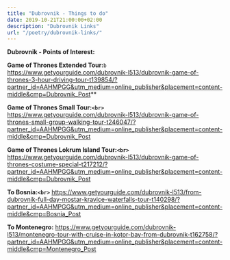 ```yaml
---
title: "Dubrovnik - Things to do"
date: 2019-10-21T21:00:00+02:00
description: "Dubrovnik Links"
url: "/poetry/dubrovnik-links/"
---
```


**Dubrovnik - Points of Interest:**

**Game of Thrones Extended Tour:**`b`
https://www.getyourguide.com/dubrovnik-l513/dubrovnik-game-of-thrones-3-hour-driving-tour-t139854/?partner_id=AAHMPGG&utm_medium=online_publisher&placement=content-middle&cmp=Dubrovnik_Post**

**Game of Thrones Small Tour:`<br>`**
https://www.getyourguide.com/dubrovnik-l513/dubrovnik-game-of-thrones-small-group-walking-tour-t246047/?partner_id=AAHMPGG&utm_medium=online_publisher&placement=content-middle&cmp=Dubrovnik_Post

**Game of Thrones Lokrum Island Tour:`<br>`**
https://www.getyourguide.com/dubrovnik-l513/dubrovnik-game-of-thrones-costume-special-t217212/?partner_id=AAHMPGG&utm_medium=online_publisher&placement=content-middle&cmp=Dubrovnik_Post

**To Bosnia:`<br>`**
https://www.getyourguide.com/dubrovnik-l513/from-dubrovnik-full-day-mostar-kravice-waterfalls-tour-t140298/?partner_id=AAHMPGG&utm_medium=online_publisher&placement=content-middle&cmp=Bosnia_Post

**To Montenegro:**
https://www.getyourguide.com/dubrovnik-l513/montenegro-tour-with-cruise-in-kotor-bay-from-dubrovnik-t162758/?partner_id=AAHMPGG&utm_medium=online_publisher&placement=content-middle&cmp=Montenegro_Post

